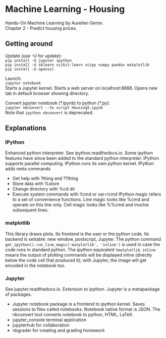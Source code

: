 # Machine Learning - Housing
Hands-On Machine Learning by Aurelien Geron.\
Chapter 2 - Predict housing prices.

## Getting around

Update (use -U for update):\
`pip install -U jupyter ipython`\
`pip install -U sklearn scikit-learn scipy numpy pandas matplotlib`\
`pip install -U openssl`

Launch:\
`jupyter notebook`\
Starts a Jupyter kernel.
Starts a web server on localhost:8888.
Opens new tab in default browser showing directory.

Convert jupyter notebook (\*.ipynb) to python (\*.py):\
`jupyter nbconvert --to script Housing5.ipynb`\
Note that `ipython nbconvert` is deprecated.

## Explanations

### IPython
Enhanced python interpreter.
See ipython.readthedocs.io.
Some ipython features have since been added to the standard python interpreter.
IPython supports parallel computing.
IPython runs its own python kernel.
IPython adds meta commands
* Get help with ?thing and ??thing
* Store data with %store
* Change directory with %cd dir
* Execute system commands with !!cmd or var=!cmd
IPython magic refers to a set of convenience functions.
Line magic looks like %cmd and operate on this line only.
Cell magic looks like %%cmd and involve subsequent lines.

### matplotlib
This library draws plots.
Its frontend is the user or the python code.
Its backend is settable: new window, postscript, Jupyter.
The python command `get_ipython().run_line_magic('matplotlib', 'inline')` is used in case the code runs in standard python.
The ipython equivalent `%matplotlib inline` means
the output of plotting commands will be displayed inline
(directly below the code cell that produced it);
with Jupyter, the image will get encoded in the notebook too.

### Jupyter
See jupyter.readthedocs.io.
Extension to ipython.
Jupyter is a metapackage of packages.
* Jupyter notebook package is a frontend to ipython kernel.
Saves sessions to files called notebooks.
Notebook native format is JSON.
The nbconvert tool converts notebook to python, HTML, LaTeX.
* jupyter_console terminal application
* jupyterhub for collaboration
* nbgrader for creating and grading homework
